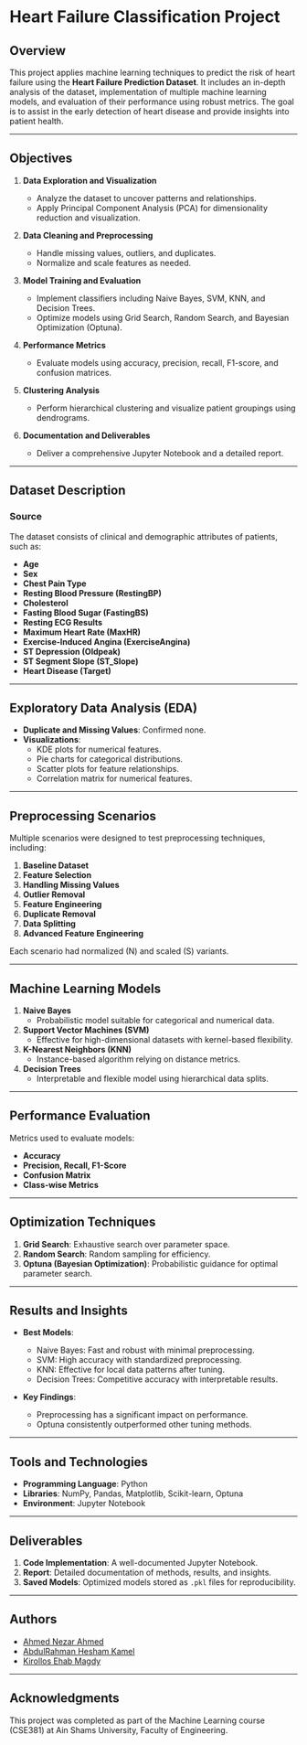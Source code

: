# Heart Failure Classification Project

## Overview
This project applies machine learning techniques to predict the risk of heart failure using the **Heart Failure Prediction Dataset**. It includes an in-depth analysis of the dataset, implementation of multiple machine learning models, and evaluation of their performance using robust metrics. The goal is to assist in the early detection of heart disease and provide insights into patient health.

---

## Objectives

1. **Data Exploration and Visualization**
   - Analyze the dataset to uncover patterns and relationships.
   - Apply Principal Component Analysis (PCA) for dimensionality reduction and visualization.

2. **Data Cleaning and Preprocessing**
   - Handle missing values, outliers, and duplicates.
   - Normalize and scale features as needed.

3. **Model Training and Evaluation**
   - Implement classifiers including Naive Bayes, SVM, KNN, and Decision Trees.
   - Optimize models using Grid Search, Random Search, and Bayesian Optimization (Optuna).

4. **Performance Metrics**
   - Evaluate models using accuracy, precision, recall, F1-score, and confusion matrices.

5. **Clustering Analysis**
   - Perform hierarchical clustering and visualize patient groupings using dendrograms.

6. **Documentation and Deliverables**
   - Deliver a comprehensive Jupyter Notebook and a detailed report.

---

## Dataset Description

### Source
The dataset consists of clinical and demographic attributes of patients, such as:

- **Age**
- **Sex**
- **Chest Pain Type**
- **Resting Blood Pressure (RestingBP)**
- **Cholesterol**
- **Fasting Blood Sugar (FastingBS)**
- **Resting ECG Results**
- **Maximum Heart Rate (MaxHR)**
- **Exercise-Induced Angina (ExerciseAngina)**
- **ST Depression (Oldpeak)**
- **ST Segment Slope (ST_Slope)**
- **Heart Disease (Target)**

---

## Exploratory Data Analysis (EDA)

- **Duplicate and Missing Values**: Confirmed none.
- **Visualizations**: 
  - KDE plots for numerical features.
  - Pie charts for categorical distributions.
  - Scatter plots for feature relationships.
  - Correlation matrix for numerical features.

---

## Preprocessing Scenarios

Multiple scenarios were designed to test preprocessing techniques, including:

1. **Baseline Dataset**
2. **Feature Selection**
3. **Handling Missing Values**
4. **Outlier Removal**
5. **Feature Engineering**
6. **Duplicate Removal**
7. **Data Splitting**
8. **Advanced Feature Engineering**

Each scenario had normalized (N) and scaled (S) variants.

---

## Machine Learning Models

1. **Naive Bayes**
   - Probabilistic model suitable for categorical and numerical data.
2. **Support Vector Machines (SVM)**
   - Effective for high-dimensional datasets with kernel-based flexibility.
3. **K-Nearest Neighbors (KNN)**
   - Instance-based algorithm relying on distance metrics.
4. **Decision Trees**
   - Interpretable and flexible model using hierarchical data splits.

---

## Performance Evaluation

Metrics used to evaluate models:

- **Accuracy**
- **Precision, Recall, F1-Score**
- **Confusion Matrix**
- **Class-wise Metrics**

---

## Optimization Techniques

1. **Grid Search**: Exhaustive search over parameter space.
2. **Random Search**: Random sampling for efficiency.
3. **Optuna (Bayesian Optimization)**: Probabilistic guidance for optimal parameter search.

---

## Results and Insights

- **Best Models**:
  - Naive Bayes: Fast and robust with minimal preprocessing.
  - SVM: High accuracy with standardized preprocessing.
  - KNN: Effective for local data patterns after tuning.
  - Decision Trees: Competitive accuracy with interpretable results.

- **Key Findings**:
  - Preprocessing has a significant impact on performance.
  - Optuna consistently outperformed other tuning methods.

---

## Tools and Technologies

- **Programming Language**: Python
- **Libraries**: NumPy, Pandas, Matplotlib, Scikit-learn, Optuna
- **Environment**: Jupyter Notebook

---

## Deliverables

1. **Code Implementation**: A well-documented Jupyter Notebook.
2. **Report**: Detailed documentation of methods, results, and insights.
3. **Saved Models**: Optimized models stored as `.pkl` files for reproducibility.

---

## Authors

- [Ahmed Nezar Ahmed](https://github.com/Ahmed-Nezar)  
- [AbdulRahman Hesham Kamel](https://github.com/AHKSASE2002)  
- [Kirollos Ehab Magdy](https://github.com/KirollosEMH)

---

## Acknowledgments

This project was completed as part of the Machine Learning course (CSE381) at Ain Shams University, Faculty of Engineering.

